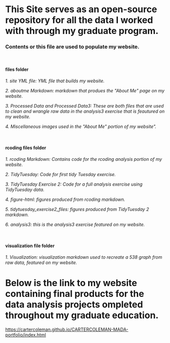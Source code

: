 # This Site serves as an open-source repository for all the data I worked with through my graduate program.

### Contents or this file are used to populate my website.

</br>

#### files folder

_1. site YML file: YML file that builds my website._

_2. aboutme Markdown: markdown that produes the "About Me" page on my website._

_3. Processed Data and Processed Data3: These are both files that are used to clean and wrangle raw data in the analysis3 exercise that is feautured on my website._

_4. Miscellaneous images used in the "About Me" portion of my website"._

</br>

#### rcoding files folder
_1. rcoding Markdown: Contains code for the rcoding analysis portion of my website._

_2. TidyTuesday: Code for first tidy Tuesday exercise._

_3. TidyTuesday Exercise 2: Code for a full analysis exercise using TidyTuesday data._

_4. figure-html: figures produced from rcoding markdown._

_5. tidytuesday_exercise2_files: figures produced from TidyTuesday 2 markdown._

_6. analysis3: this is the analysis3 exercise featured on my website._

</br>

#### visualization file folder

_1. Visualization: visualization markdown used to recreate a 538 graph from raw data, featured on my website._

# Below is the link to my website containing final products for the data analysis projects ompleted throughout my graduate education.

https://cartercoleman.github.io/CARTERCOLEMAN-MADA-portfolio/index.html